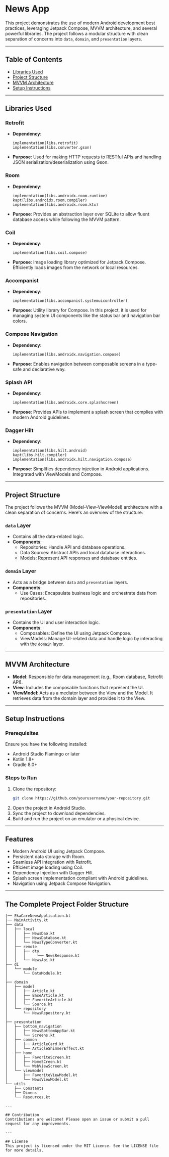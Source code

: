 # News App

This project demonstrates the use of modern Android development best practices, leveraging Jetpack Compose, MVVM architecture, and several powerful libraries. The project follows a modular structure with clean separation of concerns into `data`, `domain`, and `presentation` layers.

---

## Table of Contents

- [Libraries Used](#libraries-used)
- [Project Structure](#project-structure)
- [MVVM Architecture](#mvvm-architecture)
- [Setup Instructions](#setup-instructions)

---

## Libraries Used

### Retrofit
- **Dependency**:
  ```
  implementation(libs.retrofit)
  implementation(libs.converter.gson)
  ```
- **Purpose**: Used for making HTTP requests to RESTful APIs and handling JSON serialization/deserialization using Gson.

### Room
- **Dependency**:
  ```
  implementation(libs.androidx.room.runtime)
  kapt(libs.androidx.room.compiler)
  implementation(libs.androidx.room.ktx)
  ```
- **Purpose**: Provides an abstraction layer over SQLite to allow fluent database access while following the MVVM pattern.

### Coil
- **Dependency**:
  ```
  implementation(libs.coil.compose)
  ```
- **Purpose**: Image loading library optimized for Jetpack Compose. Efficiently loads images from the network or local resources.

### Accompanist
- **Dependency**:
  ```
  implementation(libs.accompanist.systemuicontroller)
  ```
- **Purpose**: Utility library for Compose. In this project, it is used for managing system UI components like the status bar and navigation bar colors.

### Compose Navigation
- **Dependency**:
  ```
  implementation(libs.androidx.navigation.compose)
  ```
- **Purpose**: Enables navigation between composable screens in a type-safe and declarative way.

### Splash API
- **Dependency**:
  ```
  implementation(libs.androidx.core.splashscreen)
  ```
- **Purpose**: Provides APIs to implement a splash screen that complies with modern Android guidelines.

### Dagger Hilt
- **Dependency**:
  ```
  implementation(libs.hilt.android)
  kapt(libs.hilt.compiler)
  implementation(libs.androidx.hilt.navigation.compose)
  ```
- **Purpose**: Simplifies dependency injection in Android applications. Integrated with ViewModels and Compose.

---

## Project Structure

The project follows the MVVM (Model-View-ViewModel) architecture with a clean separation of concerns. Here's an overview of the structure:

### `data` Layer
- Contains all the data-related logic.
- **Components**:
  - Repositories: Handle API and database operations.
  - Data Sources: Abstract APIs and local database interactions.
  - Models: Represent API responses and database entities.

### `domain` Layer
- Acts as a bridge between `data` and `presentation` layers.
- **Components**:
  - Use Cases: Encapsulate business logic and orchestrate data from repositories.

### `presentation` Layer
- Contains the UI and user interaction logic.
- **Components**:
  - Composables: Define the UI using Jetpack Compose.
  - ViewModels: Manage UI-related data and handle logic by interacting with the `domain` layer.

---

## MVVM Architecture

- **Model**: Responsible for data management (e.g., Room database, Retrofit API).
- **View**: Includes the composable functions that represent the UI.
- **ViewModel**: Acts as a mediator between the View and the Model. It retrieves data from the domain layer and provides it to the View.

---

## Setup Instructions

### Prerequisites
Ensure you have the following installed:
- Android Studio Flamingo or later
- Kotlin 1.8+
- Gradle 8.0+

### Steps to Run
1. Clone the repository:
   ```bash
   git clone https://github.com/yourusername/your-repository.git
   ```
2. Open the project in Android Studio.
3. Sync the project to download dependencies.
4. Build and run the project on an emulator or a physical device.

---

## Features
- Modern Android UI using Jetpack Compose.
- Persistent data storage with Room.
- Seamless API integration with Retrofit.
- Efficient image loading using Coil.
- Dependency Injection with Dagger Hilt.
- Splash screen implementation compliant with Android guidelines.
- Navigation using Jetpack Compose Navigation.

---

## The Complete Project Folder Structure

```
|── EkaCareNewsApplication.kt
|── MainActivity.kt
├── data
│   ├── local
│   │   ├── NewsDao.kt
│   │   ├── NewsDatabase.kt
│   │   └── NewsTypeConverter.kt
│   ├── remote
│   │   ├── dto
│   │   │     └── NewsResponse.kt
│   │   └── NewsApi.kt
├── di
│   └── module
│       └── DataModule.kt
│   
├── domain
│   ├── model
│   │   ├── Article.kt
│   │   ├── BaseArticle.kt
│   │   ├── FavoriteArticle.kt
│   │   └── Source.kt
│   └── repository
│   	└── NewsRepository.kt
│
├── presentation
│   ├── bottom_navigation
│   │   ├── NewsBottomAppBar.kt
│   │   └── Screens.kt
│   ├── common
│   │   ├── ArticleCard.kt
│   │   └── ArticleShimmerEffect.kt
│   ├── home
│   │   ├── FavoriteScreen.kt
│   │   ├── HomeSCreen.kt
│   │   └── WebViewScreen.kt
│   └── viewmodel
│       ├── FavoriteViewModel.kt
│       └── NewsViewModel.kt
└── utils
    ├── Constants
    ├── Dimens
    └── Resources.kt

---

## Contribution
Contributions are welcome! Please open an issue or submit a pull request for any improvements.

---

## License
This project is licensed under the MIT License. See the LICENSE file for more details.

